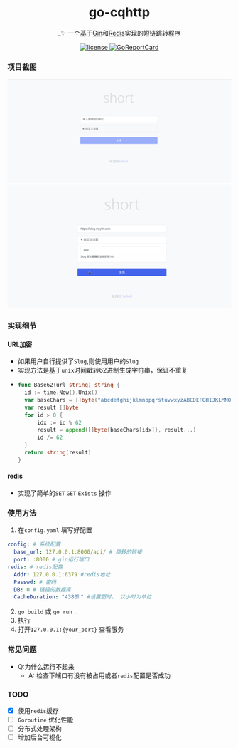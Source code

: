 <div align="center">

# go-cqhttp

_✨ 一个基于[Gin](https://github.com/gin-gonic/gin)和[Redis](https://redis.io)实现的短链跳转程序
</div>

<p align="center">
    <a href="https://raw.githubusercontent.com/xiao0ne/url-GO-to/main/LICENSE">
    <img src="https://img.shields.io/github/license/xia0ne/url-GO-to" alt="license">
    </a>
    <a href="https://goreportcard.com/report/github.com/xia0ne/url-GO-to">
    <img src="https://goreportcard.com/badge/github.com/xia0ne/url-GO-to" alt="GoReportCard">
    </a>
</p>

### 项目截图
![](./template/assets/image/show1.png)
![](./template/assets/image/show2.gif)

### 实现细节
#### URL加密
- 如果用户自行提供了`Slug`,则使用用户的`Slug`
- 实现方法是基于`unix`时间戳转62进制生成字符串，保证不重复
- ```go
  func Base62(url string) string {
	id := time.Now().Unix()
	var baseChars = []byte("abcdefghijklmnopqrstuvwxyzABCDEFGHIJKLMNOPQRSTUVWXYZ0123456789")
	var result []byte
	for id > 0 {
		idx := id % 62
		result = append([]byte{baseChars[idx]}, result...)
		id /= 62
	}
	return string(result)
  }

#### redis
- 实现了简单的`SET` `GET` `Exists` 操作

### 使用方法
1. 在`config.yaml` 填写好配置
```yaml
config: # 系统配置
  base_url: 127.0.0.1:8000/api/ # 跳转的链接
  port: :8000 # gin运行端口
redis: # redis配置
  Addr: 127.0.0.1:6379 #redis地址
  Passwd: # 密码
  DB: 0 # 链接的数据库
  CacheDuration: "4380h" #设置超时， 以小时为单位
```
2. `go build` 或 `go run .`
3. 执行
4. 打开`127.0.0.1:{your_port}` 查看服务

### 常见问题
- Q:为什么运行不起来
  - A: 检查下端口有没有被占用或者`redis`配置是否成功

### TODO
- [x] 使用`redis`缓存
- [ ] `Goroutine` 优化性能
- [ ] 分布式处理架构
- [ ] 增加后台可视化